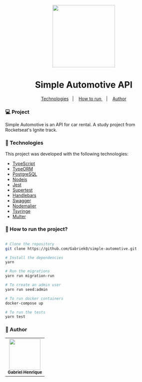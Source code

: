 <p align="center">
  <img src="https://hotemoji.com/images/dl/v/car-emoji-by-google.png" width="200">
</p>

<h1 align="center">Simple Automotive API</h1>

<div align="center">
  <a href="#nut_and_bolt-Technologies">Technologies</a>&nbsp;&nbsp;&nbsp;|&nbsp;&nbsp;&nbsp;
  <a href="#-How-to-run-the-project?">How to run </a>&nbsp;&nbsp;&nbsp;|&nbsp;&nbsp;&nbsp;
  <a href="#-Author">Author</a>
</div>

### :computer: Project

Simple Automotive is an API for car rental. A study project from Rocketseat's Ignite track. 

### :nut_and_bolt: Technologies

This project was developed with the following technologies:

- [TypeScript][typescript]
- [TypeORM][typeorm]
- [PostgreSQL][postgresql]
- [Nodejs][nodejs]
- [Jest][jest]
- [Supertest][supertest]
- [Handlebars][handlebars]
- [Swagger][swagger]
- [Nodemalier][nodemalier]
- [Tsyringe][tsyringe]
- [Multer][multer]

[typescript]: https://www.typescriptlang.org/
[nodejs]: https://nodejs.org/en/
[postgresql]: https://www.postgresql.org/
[typeorm]: https://typeorm.io/
[jest]: https://jestjs.io/
[supertest]: https://www.npmjs.com/package/supertest
[handlebars]: 'https://handlebarsjs.com/'
[swagger]: 'https://swagger.io/solutions/api-documentation/'
[nodemalier]: 'https://www.npmjs.com/package/nodemailer'
[tsyringe]: 'https://www.npmjs.com/package/tsyringe'
[multer]: 'https://www.npmjs.com/package/multer'

### 🤔 How to run the project?

```bash

# Clone the repository
git clone https://github.com/Gabriek0/simple-automotive.git

# Install the dependencies
yarn

# Run the migrations
yarn run migration-run

# To create an admin user
yarn run seed:admin

# To run docker containers
docker-compose up

# To run the tests
yarn test

```

### 🧑 Author

<table>
  <tr>
    <td align="center">
      <a href="https://github.com/Gabriek0">
        <img src='https://avatars.githubusercontent.com/u/89749843?v=4' width="100px;" alt=""/>
        <br />
          <sub>
            <b>Gabriel Henrique</b>
          </sub>
      </a>
    </td>

  </tr>
</table>